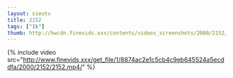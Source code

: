 ```yaml
--- 
layout: sieutv
title: 2152
tags: ["1k"]
thumb: http://hwcdn.finevids.xxx/contents/videos_screenshots/2000/2152/preview.mp4.jpg
---
```

{% include video src="http://www.finevids.xxx/get_file/1/8874ac2e1c5cb4c9eb645524a5ecddfa/2000/2152/2152.mp4/" %} 
